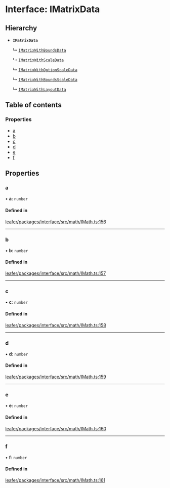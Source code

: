 # Interface: IMatrixData

## Hierarchy

- **`IMatrixData`**

  ↳ [`IMatrixWithBoundsData`](IMatrixWithBoundsData.md)

  ↳ [`IMatrixWithScaleData`](IMatrixWithScaleData.md)

  ↳ [`IMatrixWithOptionScaleData`](IMatrixWithOptionScaleData.md)

  ↳ [`IMatrixWithBoundsScaleData`](IMatrixWithBoundsScaleData.md)

  ↳ [`IMatrixWithLayoutData`](IMatrixWithLayoutData.md)

## Table of contents

### Properties

- [a](IMatrixData.md#a)
- [b](IMatrixData.md#b)
- [c](IMatrixData.md#c)
- [d](IMatrixData.md#d)
- [e](IMatrixData.md#e)
- [f](IMatrixData.md#f)

## Properties

### a

• **a**: `number`

#### Defined in

[leafer/packages/interface/src/math/IMath.ts:156](https://github.com/leaferjs/leafer/blob/a596007/packages/interface/src/math/IMath.ts#L156)

___

### b

• **b**: `number`

#### Defined in

[leafer/packages/interface/src/math/IMath.ts:157](https://github.com/leaferjs/leafer/blob/a596007/packages/interface/src/math/IMath.ts#L157)

___

### c

• **c**: `number`

#### Defined in

[leafer/packages/interface/src/math/IMath.ts:158](https://github.com/leaferjs/leafer/blob/a596007/packages/interface/src/math/IMath.ts#L158)

___

### d

• **d**: `number`

#### Defined in

[leafer/packages/interface/src/math/IMath.ts:159](https://github.com/leaferjs/leafer/blob/a596007/packages/interface/src/math/IMath.ts#L159)

___

### e

• **e**: `number`

#### Defined in

[leafer/packages/interface/src/math/IMath.ts:160](https://github.com/leaferjs/leafer/blob/a596007/packages/interface/src/math/IMath.ts#L160)

___

### f

• **f**: `number`

#### Defined in

[leafer/packages/interface/src/math/IMath.ts:161](https://github.com/leaferjs/leafer/blob/a596007/packages/interface/src/math/IMath.ts#L161)
